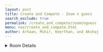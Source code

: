 ```yaml
---
layout: post 
title: Create and Compete - Zoom n guess
search_exclude: true
permalink: /create_and_compete/zoominguess
menu: nav/create_and_compete.html
author: Arhaan, Mihir, Keerthan, and Akshaj
---
```



<details>

<br>
  <summary>Room Details</summary>
  
  <a href="{{site.baseurl}}/moderation/rules_zoominguess/">Moderation Rules</a>




<p>The main purpose of our Zoom-In Guess room is to have people think critically and collaborate with other members of the channel to identify the image as fast as possible.</p>

<p>Room will consist of:</p>
<ul>
  <li>**Daily zoomed-in image** that can be optionally pinned to the top of the channel</li>
  <li>**Guessing opportunity throughout the day** with the image slowly zooming out if too hard</li>
  <li>**Chat box** where channel members can discuss and collaborate on their guesses</li>
  <li>**AI assistance** that posts hints if needed and reveals the answer at the end of the day</li>
  <li>**Profanity filter** to keep the conversation friendly and inclusive</li>
</ul>

<details>
  <summary>Additional Interactive Features</summary>
  
  <ul>
    <li>**Mini Game - "Guess the Zoom":** Players try to guess the object or person from a zoomed-in image, with clues if needed.</li>
    <li>**Posts and Comments:** Members can post their own zoomed-in pictures for others to guess and discuss in the comments.</li>
    <li>**Rate and Relate Theme:** After guessing, players rate the difficulty of the image, and connect with others on their similar or differing guesses.</li>
  </ul>

  <p>This interactive setup makes the game fun, challenging, and a great way to start conversations about perception and recognition!</p>
</details>

